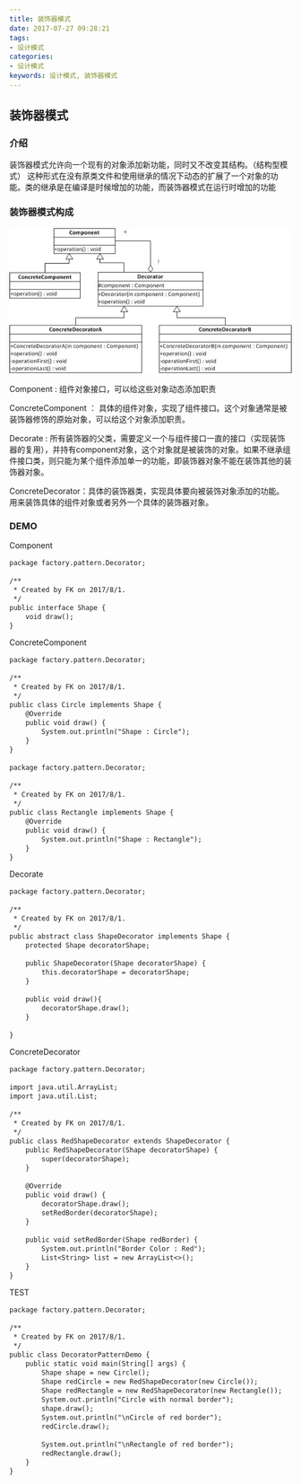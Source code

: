 ```yaml
---
title: 装饰器模式
date: 2017-07-27 09:28:21
tags: 
- 设计模式
categories: 
- 设计模式
keywords: 设计模式, 装饰器模式
---
```


## 装饰器模式

### 介绍

装饰器模式允许向一个现有的对象添加新功能，同时又不改变其结构。（结构型模式）
这种形式在没有原类文件和使用继承的情况下动态的扩展了一个对象的功能。类的继承是在编译是时候增加的功能，而装饰器模式在运行时增加的功能

### 装饰器模式构成

![装饰器模式UML](../../uploads/decorator/1.jpg)

Component : 组件对象接口，可以给这些对象动态添加职责

ConcreteComponent ： 具体的组件对象，实现了组件接口。这个对象通常是被装饰器修饰的原始对象，可以给这个对象添加职责。

Decorate : 所有装饰器的父类，需要定义一个与组件接口一直的接口（实现装饰器的复用），并持有component对象，这个对象就是被装饰的对象。如果不继承组件接口类，则只能为某个组件添加单一的功能，即装饰器对象不能在装饰其他的装饰器对象。

ConcreteDecorator：具体的装饰器类，实现具体要向被装饰对象添加的功能。用来装饰具体的组件对象或者另外一个具体的装饰器对象。
 
### DEMO
 
Component

```
package factory.pattern.Decorator;

/**
 * Created by FK on 2017/8/1.
 */
public interface Shape {
    void draw();
}
```
ConcreteComponent

```
package factory.pattern.Decorator;

/**
 * Created by FK on 2017/8/1.
 */
public class Circle implements Shape {
    @Override
    public void draw() {
        System.out.println("Shape : Circle");
    }
}

package factory.pattern.Decorator;

/**
 * Created by FK on 2017/8/1.
 */
public class Rectangle implements Shape {
    @Override
    public void draw() {
        System.out.println("Shape : Rectangle");
    }
}

```

Decorate

```
package factory.pattern.Decorator;

/**
 * Created by FK on 2017/8/1.
 */
public abstract class ShapeDecorator implements Shape {
    protected Shape decoratorShape;

    public ShapeDecorator(Shape decoratorShape) {
        this.decoratorShape = decoratorShape;
    }

    public void draw(){
        decoratorShape.draw();
    }

}
```

ConcreteDecorator

```
package factory.pattern.Decorator;

import java.util.ArrayList;
import java.util.List;

/**
 * Created by FK on 2017/8/1.
 */
public class RedShapeDecorator extends ShapeDecorator {
    public RedShapeDecorator(Shape decoratorShape) {
        super(decoratorShape);
    }

    @Override
    public void draw() {
        decoratorShape.draw();
        setRedBorder(decoratorShape);
    }

    public void setRedBorder(Shape redBorder) {
        System.out.println("Border Color : Red");
        List<String> list = new ArrayList<>();
    }
}
```

TEST

```
package factory.pattern.Decorator;

/**
 * Created by FK on 2017/8/1.
 */
public class DecoratorPatternDemo {
    public static void main(String[] args) {
        Shape shape = new Circle();
        Shape redCircle = new RedShapeDecorator(new Circle());
        Shape redRectangle = new RedShapeDecorator(new Rectangle());
        System.out.println("Circle with normal border");
        shape.draw();
        System.out.println("\nCircle of red border");
        redCircle.draw();

        System.out.println("\nRectangle of red border");
        redRectangle.draw();
    }
}
```